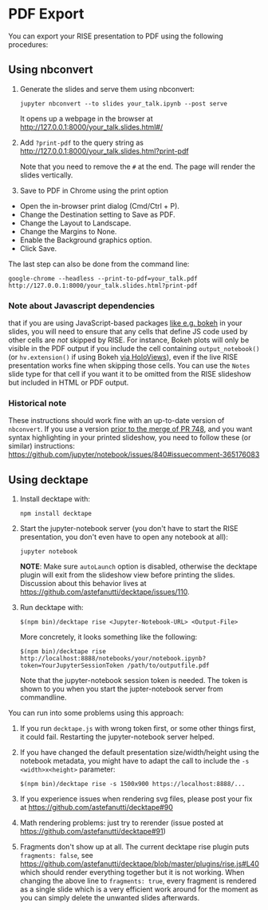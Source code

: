 # PDF Export

You can export your RISE presentation to PDF using the following procedures:

## Using nbconvert

1. Generate the slides and serve them using nbconvert:

    `jupyter nbconvert --to slides your_talk.ipynb --post serve`

    It opens up a webpage in the browser at http://127.0.0.1:8000/your_talk.slides.html#/

1. Add ``?print-pdf`` to the query string as http://127.0.0.1:8000/your_talk.slides.html?print-pdf

    Note that you need to remove the ``#`` at the end. The page will render the slides vertically.

1. Save to PDF in Chrome using the print option

  + Open the in-browser print dialog (Cmd/Ctrl + P).
  + Change the Destination setting to Save as PDF.
  + Change the Layout to Landscape.
  + Change the Margins to None.
  + Enable the Background graphics option.
  + Click Save.

The last step can also be done from the command line:

`google-chrome --headless --print-to-pdf=your_talk.pdf http://127.0.0.1:8000/your_talk.slides.html?print-pdf`

### Note about Javascript dependencies

 that if you are using JavaScript-based packages [like e.g.
 bokeh](http://bokeh.pydata.org) in your slides, you will need to ensure that
 any cells that define JS code used by other cells are *not* skipped by RISE.
 For instance, Bokeh plots will only be visible in the PDF output if you include
 the cell containing ``output_notebook()`` (or ``hv.extension()`` if using Bokeh
 [via HoloViews](http://holoviews.org)), even if the live RISE presentation
 works fine when skipping those cells. You can use the `Notes` slide type for
 that cell if you want it to be omitted from the RISE slideshow but included in
 HTML or PDF output.

### Historical note

These instructions should work fine with an up-to-date version of `nbconvert`.
If you use a version [prior to the merge of PR
748](https://github.com/jupyter/nbconvert/pull/748), and  you want syntax
highlighting in your printed slideshow, you need to follow these (or similar)
instructions:
https://github.com/jupyter/notebook/issues/840#issuecomment-365176083



## Using decktape

1. Install decktape with:

    `npm install decktape`

1. Start the jupyter-notebook server (you don't have to start the RISE presentation, you don't even have to open any notebook at all):

    `jupyter notebook`

   **NOTE**: Make sure `autoLaunch` option is disabled, otherwise the decktape plugin
  will exit from the slideshow view before printing the slides. Discussion about
  this behavior lives at <https://github.com/astefanutti/decktape/issues/110>.

1. Run decktape with:

    `$(npm bin)/decktape rise <Jupyter-Notebook-URL> <Output-File>`

   More concretely, it looks something like the following:

   `$(npm bin)/decktape rise http://localhost:8888/notebooks/your/notebook.ipynb?token=YourJupyterSessionToken /path/to/outputfile.pdf`

   Note that the jupyter-notebook session token is needed. The token is shown to you when you start the jupter-notebook server from commandline.

You can run into some problems using this approach:

1. If you run `decktape.js` with wrong token first, or some other things first,
it could fail. Restarting the jupyter-notebook server helped.

1. If you have changed the default presentation size/width/height using the notebook metadata, you might have to adapt the call to include the ``-s <width>x<height>`` parameter:

    `$(npm bin)/decktape rise -s 1500x900 https://localhost:8888/...`

1. If you experience issues when rendering svg files, please post your fix at
<https://github.com/astefanutti/decktape#90>

1. Math rendering problems: just try to rerender (issue posted at <https://github.com/astefanutti/decktape#91>)

1. Fragments don't show up at all. The current decktape rise plugin puts `fragments: false`,
see https://github.com/astefanutti/decktape/blob/master/plugins/rise.js#L40 which should render everything together but it is not working.
When changing the above line to `fragments: true`, every fragment is rendered as a single slide which is a very efficient work around for the moment
as you can simply delete the unwanted slides afterwards.
